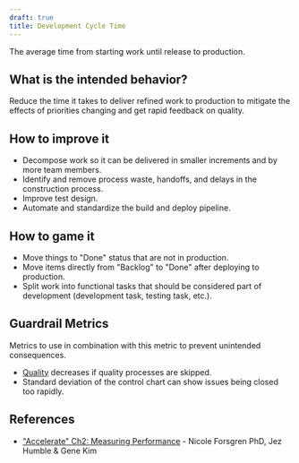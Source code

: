 ```yaml
---
draft: true
title: Development Cycle Time
---
```


The average time from starting work until release to production.

## What is the intended behavior?

Reduce the time it takes to deliver refined work to production to mitigate the effects of priorities changing and get
rapid feedback on quality.

## How to improve it

- Decompose work so it can be delivered in smaller increments and by more team members.
- Identify and remove process waste, handoffs, and delays in the construction process.
- Improve test design.
- Automate and standardize the build and deploy pipeline.

## How to game it

- Move things to "Done" status that are not in production.
- Move items directly from "Backlog" to "Done" after deploying to production.
- Split work into functional tasks that should be considered part of development (development task, testing task,
  etc.).

## Guardrail Metrics

Metrics to use in combination with this metric to prevent unintended consequences.

- [Quality](../defect-rate) decreases if quality processes are skipped.
- Standard deviation of the control chart can show issues being closed too rapidly.

## References

- ["Accelerate" Ch2: Measuring
  Performance](https://learning.oreilly.com/library/view/accelerate/9781457191435/13-ch2.xhtml) - Nicole Forsgren PhD, Jez Humble & Gene Kim
